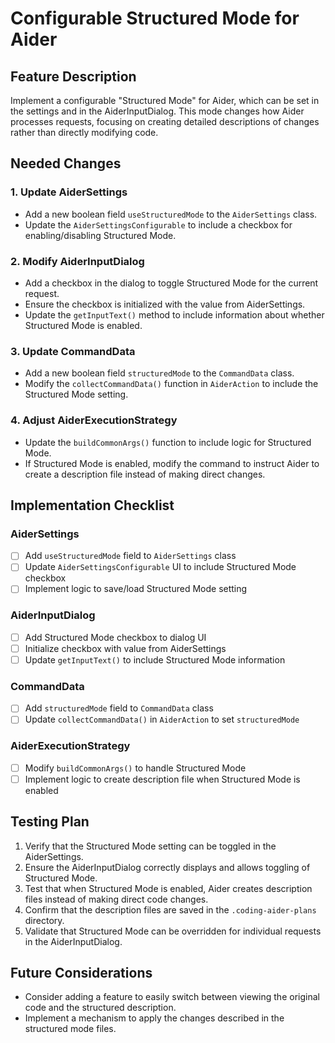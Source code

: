 # Configurable Structured Mode for Aider

## Feature Description
Implement a configurable "Structured Mode" for Aider, which can be set in the settings and in the AiderInputDialog. This mode changes how Aider processes requests, focusing on creating detailed descriptions of changes rather than directly modifying code.

## Needed Changes

### 1. Update AiderSettings
- Add a new boolean field `useStructuredMode` to the `AiderSettings` class.
- Update the `AiderSettingsConfigurable` to include a checkbox for enabling/disabling Structured Mode.

### 2. Modify AiderInputDialog
- Add a checkbox in the dialog to toggle Structured Mode for the current request.
- Ensure the checkbox is initialized with the value from AiderSettings.
- Update the `getInputText()` method to include information about whether Structured Mode is enabled.

### 3. Update CommandData
- Add a new boolean field `structuredMode` to the `CommandData` class.
- Modify the `collectCommandData()` function in `AiderAction` to include the Structured Mode setting.

### 4. Adjust AiderExecutionStrategy
- Update the `buildCommonArgs()` function to include logic for Structured Mode.
- If Structured Mode is enabled, modify the command to instruct Aider to create a description file instead of making direct changes.

## Implementation Checklist

### AiderSettings
- [ ] Add `useStructuredMode` field to `AiderSettings` class
- [ ] Update `AiderSettingsConfigurable` UI to include Structured Mode checkbox
- [ ] Implement logic to save/load Structured Mode setting

### AiderInputDialog
- [ ] Add Structured Mode checkbox to dialog UI
- [ ] Initialize checkbox with value from AiderSettings
- [ ] Update `getInputText()` to include Structured Mode information

### CommandData
- [ ] Add `structuredMode` field to `CommandData` class
- [ ] Update `collectCommandData()` in `AiderAction` to set `structuredMode`

### AiderExecutionStrategy
- [ ] Modify `buildCommonArgs()` to handle Structured Mode
- [ ] Implement logic to create description file when Structured Mode is enabled

## Testing Plan
1. Verify that the Structured Mode setting can be toggled in the AiderSettings.
2. Ensure the AiderInputDialog correctly displays and allows toggling of Structured Mode.
3. Test that when Structured Mode is enabled, Aider creates description files instead of making direct code changes.
4. Confirm that the description files are saved in the `.coding-aider-plans` directory.
5. Validate that Structured Mode can be overridden for individual requests in the AiderInputDialog.

## Future Considerations
- Consider adding a feature to easily switch between viewing the original code and the structured description.
- Implement a mechanism to apply the changes described in the structured mode files.

